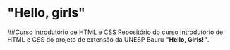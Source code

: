# "Hello, girls"
##Curso introdutório de HTML e CSS
Repositório do curso Introdutório de HTML e CSS do projeto de extensão da UNESP Bauru **"Hello, Girls!"**.
